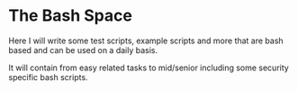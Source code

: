 # The Bash Space

Here I will write some test scripts, example scripts and more that are bash based and can be used on a daily basis.

It will contain from easy related tasks to mid/senior including some security specific bash scripts.